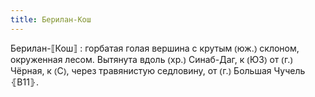 ```yaml
---
title: Берилан-Кош
---
```


Берилан-⟦Кош⟧
: горбатая голая вершина с крутым ⦅юж.⦆ склоном, окруженная лесом. Вытянута вдоль ⦅хр.⦆ Синаб-Даг, к ⦅ЮЗ⦆ от ⦅г.⦆ Чёрная, к ⦅С⦆, через травянистую седловину, от ⦅г.⦆ Большая Чучель ⦃В11⦄.
